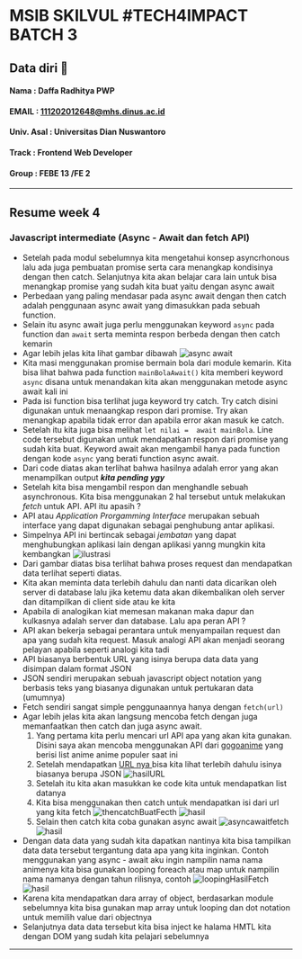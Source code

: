 ﻿
# MSIB SKILVUL #TECH4IMPACT BATCH 3

## Data diri  :rocket:
#### Nama : Daffa Radhitya PWP
#### EMAIL : 111202012648@mhs.dinus.ac.id
#### Univ. Asal : Universitas Dian Nuswantoro
#### Track : Frontend Web Developer
#### Group : FEBE 13 /FE 2
---

## Resume week 4
### Javascript intermediate (Async - Await dan fetch API)

 - Setelah pada modul sebelumnya kita mengetahui konsep asyncrhonous lalu ada juga pembuatan promise serta cara menangkap kondisinya dengan then catch. Selanjutnya kita akan belajar cara lain untuk bisa menangkap promise yang sudah kita buat yaitu dengan async await
 - Perbedaan yang paling mendasar pada async await dengan then catch adalah penggunaan async await yang dimasukkan pada sebuah function. 
 - Selain itu async await juga perlu menggunakan keyword `async` pada function dan `await` serta meminta respon berbeda dengan then catch kemarin
 - Agar lebih jelas kita lihat gambar dibawah
	 ![async await](async.png)
- Kita masi menggunakan promise bermain bola dari module kemarin. Kita bisa lihat bahwa pada function `mainBolaAwait()` kita memberi keyword `async` disana untuk menandakan kita akan menggunakan metode async await kali ini
- Pada isi function bisa terlihat juga keyword try catch. Try catch disini digunakan untuk menaangkap respon dari promise. Try akan menangkap apabila tidak error dan apabila error akan masuk ke catch.
- Setelah itu kita juga bisa melihat `let nilai =  await mainBola`. Line code tersebut digunakan untuk mendapatkan respon dari promise yang sudah kita buat. Keyword await akan mengambil hanya pada function dengan kode `async`  yang berati function async await. 
- Dari code diatas akan terlihat bahwa hasilnya adalah error yang akan menampilkan output  ***kita pending ygy***
- Setelah kita bisa mengambil respon dan menghandle sebuah asynchronous. Kita bisa menggunakan 2 hal tersebut untuk melakukan *fetch* untuk API. API itu apasih ?
- API atau *Application Prorgamming Interface* merupakan sebuah  interface yang dapat digunakan sebagai penghubung antar aplikasi.
- Simpelnya API ini bertincak sebagai *jembatan* yang dapat menghubungkan aplikasi lain dengan aplikasi yanng mungkin kita  kembangkan
 ![ilustrasi](ilustrate.png)
- Dari gambar diatas bisa terlihat bahwa proses request dan mendapatkan data terlihat seperti diatas.
- Kita akan meminta data terlebih dahulu dan nanti data dicarikan oleh server di database lalu jika ketemu data akan dikembalikan oleh server dan ditampilkan di client side atau ke kita
- Apabila di analogikan kiat memesan makanan maka dapur dan kulkasnya adalah server dan database. Lalu apa peran API ?
- API akan bekerja sebagai perantara untuk menyampailan request dan apa yang sudah kita request. Masuk analogi API akan menjadi seorang pelayan apabila seperti analogi kita tadi
- API biasanya berbentuk URL yang isinya berupa data data yang disimpan dalam format JSON
- JSON sendiri merupakan sebuah javascript object notation yang berbasis teks yang biasanya digunakan untuk pertukaran data (umumnya)
- Fetch sendiri sangat simple penggunaannya hanya dengan `fetch(url)`
- Agar lebih jelas kita akan langsung mencoba fetch dengan juga memanfaatkan then catch dan juga async await.
	1. Yang pertama kita perlu mencari url API apa yang akan kita gunakan. Disini saya akan mencoba menggunakan API dari [gogoanime](https://gogoanime.nl/) yang berisi list anime anime populer saat ini
	2. Setelah mendapatkan [URL nya ](https://gogoanime.herokuapp.com/popular) bisa kita lihat terlebih dahulu isinya biasanya berupa JSON
	![hasilURL](urlFetch.jpg)
	3. Setelah itu kita akan masukkan ke code kita untuk mendapatkan list datanya
	4. Kita bisa menggunakan then catch untuk mendapatkan isi dari url yang kita fetch
	![thencatchBuatFecth](fetchThen.png)
	![hasil](hasilFetchThen.jpg)
	5. Selain then catch kita coba gunakan async await
	![asyncawaitfetch](fetchAsync.png)
	![hasil](hasilFetchAsync.jpg)
- Dengan data data yang sudah kita dapatkan nantinya kita bisa tampilkan data data tersebut tergantung data apa yang kita inginkan. Contoh menggunakan yang async - await aku ingin nampilin nama nama animenya kita bisa gunakan looping foreach atau map untuk nampilin nama namanya dengan tahun rilisnya, contoh
 ![loopingHasilFetch](showTitle.png)
 ![hasil](hasilShow%20title.jpg)
- Karena kita mendapatkan dara array of object, berdasarkan module sebelumnya kita bisa gunakan map array untuk looping dan dot notation untuk memilih value dari objectnya
- Selanjutnya data data tersebut kita bisa inject ke halama HMTL kita dengan DOM yang sudah kita pelajari sebelumnya
---
